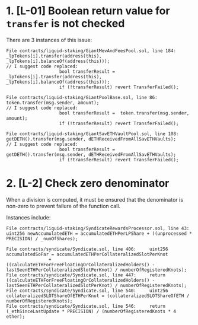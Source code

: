 
# 1. [L-01] Boolean return value for `transfer` is not checked

There are 3 instances of this issue:

    File contracts/liquid-staking/GiantMevAndFeesPool.sol, line 184:     _lpTokens[i].transfer(address(this), _lpTokens[i].balanceOf(address(this)));
    // I suggest code replaced:
                        bool transferResult =  _lpTokens[i].transfer(address(this), _lpTokens[i].balanceOf(address(this)));
                        if (!transferResult) revert TransferFailed();

    File contracts/liquid-staking/GiantPoolBase.sol, line 86:    token.transfer(msg.sender, amount);
    // I suggest code replaced:
                        bool transferResult =  token.transfer(msg.sender, amount);
                        if (!transferResult) revert TransferFailed();

    File contracts/liquid-staking/GiantSavETHVaultPool.sol, line 108:     getDETH().transfer(msg.sender, dETHReceivedFromAllSavETHVaults);
    // I suggest code replaced:
                        bool transferResult =  getDETH().transfer(msg.sender, dETHReceivedFromAllSavETHVaults);
                        if (!transferResult) revert TransferFailed();

# 2. [L-2] Check zero denominator

When a division is computed, it must be ensured that the denominator is non-zero to prevent failure of the function call.

Instances include:

    File contracts/liquid-staking/SyndicateRewardsProcessor.sol, line 43:     uint256 newAccumulatedETH = accumulatedETHPerLPShare + ((unprocessed * PRECISION) / _numOfShares);

    File contracts/syndicate/Syndicate.sol, line 406:     uint256 accumulatedSoFar = accumulatedETHPerCollateralizedSlotPerKnot
                    + ((calculateETHForFreeFloatingOrCollateralizedHolders() - lastSeenETHPerCollateralizedSlotPerKnot) / numberOfRegisteredKnots);
    File contracts/syndicate/Syndicate.sol, line 447:     return ((calculateETHForFreeFloatingOrCollateralizedHolders() - lastSeenETHPerCollateralizedSlotPerKnot) / numberOfRegisteredKnots);
    File contracts/syndicate/Syndicate.sol, line 540:     uint256 collateralizedSLOTShareOfETHPerKnot = (collateralizedSLOTShareOfETH / numberOfRegisteredKnots);
    File contracts/syndicate/Syndicate.sol, line 546:     return (_ethSinceLastUpdate * PRECISION) / (numberOfRegisteredKnots * 4 ether);
